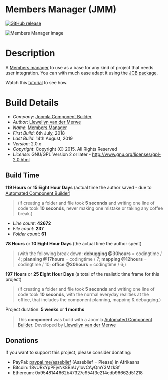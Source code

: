 # Members Manager (JMM)
[![GitHub release](https://img.shields.io/github/release/vdm-io/Joomla-Members-Manager.svg)](https://github.com/vdm-io/Joomla-Members-Manager/releases)

 ![Members Manager image](https://raw.githubusercontent.com/vdm-io/Joomla-Members-Manager/master/admin/assets/images/vdm-component.jpg "The Members Manager")

# Description

A [Members manager](https://github.com/vdm-io/Joomla-Members-Manager) to use as a base for any kind of project that needs user integration. You can with much ease adapt it using the [JCB package](https://github.com/vdm-io/JCB-Community-Packages/raw/master/JCB_membersManager.zip).

Watch this [tutorial](https://youtu.be/lkE0ZiSWufg) to see how.

# Build Details

+ *Company*: [Joomla Component Builder](https://www.joomlacomponentbuilder.com/)
+ *Author*: [Llewellyn van der Merwe](mailto:llewellyn@joomlacomponentbuilder.com)
+ *Name*: [Members Manager](https://www.joomlacomponentbuilder.com/)
+ *First Build*: 6th July, 2018
+ *Last Build*: 14th August, 2019
+ *Version*: 2.0.x
+ *Copyright*: Copyright (C) 2015. All Rights Reserved
+ *License*: GNU/GPL Version 2 or later - http://www.gnu.org/licenses/gpl-2.0.html

## Build Time

**119 Hours** or **15 Eight Hour Days** (actual time the author saved -
due to [Automated Component Builder](http://joomlacomponentbuilder.com))

> (if creating a folder and file took **5 seconds** and writing one line of code took **10 seconds**,
> never making one mistake or taking any coffee break.)

+ *Line count*: **42672**
+ *File count*: **237**
+ *Folder count*: **61**

**78 Hours** or **10 Eight Hour Days** (the actual time the author spent)

> (with the following break down:
> **debugging @30hours** = codingtime / 4;
> **planning @17hours** = codingtime / 7;
> **mapping @12hours** = codingtime / 10;
> **office @20hours** = codingtime / 6;)

**197 Hours** or **25 Eight Hour Days**
(a total of the realistic time frame for this project)

> (if creating a folder and file took **5 seconds** and writing one line of code took **10 seconds**,
> with the normal everyday realities at the office, that includes the component planning, mapping & debugging.)

Project duration: **5 weeks** or **1 months**

> This **component** was build with a Joomla [Automated Component Builder](http://joomlacomponentbuilder.com).
> Developed by [Llewellyn van der Merwe](mailto:llewellyn@joomlacomponentbuilder.com)

## Donations

If you want to support this project, please consider donating:
* PayPal: [paypal.me/asseblief](https://www.paypal.me/asseblief) (Asseblief = Please) in Afrikaans
* Bitcoin: 18vURxYpPFjvNk8BnUy1ovCAyQmY3MzkSf
* Ethereum: 0x9548144662b47327c954f3e214edb96662d51218
